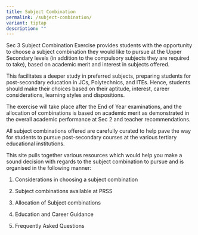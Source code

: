 ```yaml
---
title: Subject Combination
permalink: /subject-combination/
variant: tiptap
description: ""
---
```

<p>Sec 3 Subject Combination Exercise provides students with the opportunity
to choose a subject combination they would like to pursue at the Upper
Secondary levels (in addition to the compulsory subjects they are required
to take), based on academic merit and interest in subjects offered.&nbsp;</p>
<p>This facilitates a deeper study in preferred subjects, preparing students
for post-secondary education in JCs, Polytechnics, and ITEs. Hence, students
should make their choices based on their aptitude, interest, career considerations,
learning styles and dispositions.</p>
<p>The exercise will take place after the End of Year examinations, and the
allocation of combinations is based on academic merit as demonstrated in
the overall academic performance at Sec 2 and teacher recommendations.&nbsp;</p>
<p>All subject combinations offered are carefully curated to help pave the
way for students to pursue post-secondary courses at the various tertiary
educational institutions.&nbsp;</p>
<p>This site pulls together various resources which would help you make a
sound decision with regards to the subject combination to pursue and is
organised in the following manner:&nbsp;</p>
<ol>
<li>
<p>Considerations in choosing a subject combination&nbsp;</p>
</li>
<li>
<p>Subject combinations available at PRSS</p>
</li>
<li>
<p>Allocation of Subject combinations</p>
</li>
<li>
<p>Education and Career Guidance</p>
</li>
<li>
<p>Frequently Asked Questions</p>
</li>
</ol>
<p></p>
<p></p>